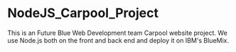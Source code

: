 NodeJS_Carpool_Project
======================

This is an Future Blue Web Development team Carpool website project. We use Node.js both on the front and back end and deploy it on IBM's BlueMix.
